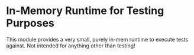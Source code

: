 # In-Memory Runtime for Testing Purposes

This module provides a very small, purely in-mem runtime to execute tests against. Not intended for anything other than testing!